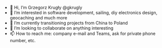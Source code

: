 - 👋 Hi, I’m Grzegorz Krugły @gkrugly
- 👀 I’m interested in software development, sailing, diy electronics design, geocaching and much more
- 🌱 I’m currently transitioning projects from China to Poland
- 💞️ I’m looking to collaborate on anything interesting
- 📫 How to reach me: company e-mail and Teams, ask for private phone number, etc.

<!---
gkrugly/gkrugly is a ✨ special ✨ repository because its `README.md` (this file) appears on your GitHub profile.
You can click the Preview link to take a look at your changes.
--->
